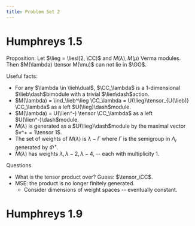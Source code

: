 ```yaml
---
title: Problem Set 2
---
```


# Humphreys 1.5

Proposition:
Let $\lieg = \liesl(2, \CC)$ and $M(\lambda), M(\mu)$ Verma modules.
Then $M(\lambda) \tensor M(\mu)$ can not lie in $\OO$.


Useful facts:

- For any $\lambda \in \lieh\dual$, $\CC_\lambda$ is a 1-dimensional $\lieb\dash$bimodule with a trivial $\lien\dash$action.
- $M(\lambda) = \ind_\lieb^\lieg \CC_\lambda = U(\lieg)\tensor_{U(\lieb)} \CC_\lambda$ as a left $U(\lieg)\dash$module.
- $M(\lambda) = U(\lien^-) \tensor \CC_\lambda$ as a left $U(\lien^-)\dash$module.
- $M(\lambda)$ is generated as a $U(\lieg)\dash$module by the maximal vector $v^+ = 1\tensor 1$.
- The set of weights of $M(\lambda)$ is $\lambda - \Gamma$ where $\Gamma$ is the semigroup in $\Lambda_r$ generated by $\Phi^+$.
- $M(\lambda)$ has weights $\lambda, \lambda-2, \lambda-4,\cdots$ each with multiplicity 1.

Questions

- What is the tensor product over? Guess: $\tensor_\CC$.
- MSE: the product is no longer finitely generated.
  -  Consider dimensions of weight spaces -- eventually constant.

# Humphreys 1.9
